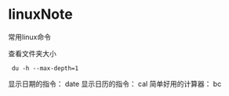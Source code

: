 # linuxNote
常用linux命令

查看文件夹大小
```shell
 du -h --max-depth=1
```

显示日期的指令： date
显示日历的指令： cal
简单好用的计算器： bc